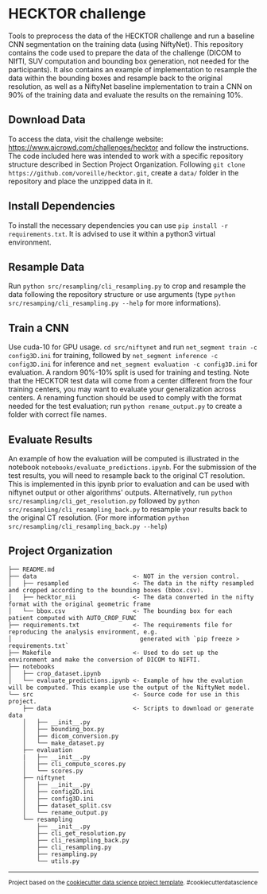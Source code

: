 HECKTOR challenge
==============================

Tools to preprocess the data of the HECKTOR challenge and run a baseline CNN segmentation on the training data (using NiftyNet). This repository contains the code used to prepare the data of the challenge (DICOM to NIfTI, SUV computation and bounding box generation, not needed for the participants). It also contains an example of implementation to resample the data within the bounding boxes and resample back to the original resolution, as well as a NiftyNet baseline implementation to train a CNN on 90% of the training data and evaluate the results on the remaining 10%.


Download Data
------------
To access the data, visit the challenge website: https://www.aicrowd.com/challenges/hecktor and follow the instructions.
The code included here was intended to work with a specific repository structure described in Section Project Organization.
Following `git clone https://github.com/voreille/hecktor.git`, create a `data/` folder in the repository and place the unzipped data in it.

Install Dependencies
------------
To install the necessary dependencies you can use `pip install -r requirements.txt`. It is advised to use it within
a python3 virtual environment.


Resample Data
------------
Run `python src/resampling/cli_resampling.py` to crop and resample the data following the repository structure or use arguments (type `python src/resamping/cli_resampling.py --help` for more informations).

Train a CNN
------------
Use cuda-10 for GPU usage.
`cd src/niftynet` and run `net_segment train -c config3D.ini` for training, followed by
`net_segment inference -c config3D.ini` for inference and `net_segment evaluation -c config3D.ini` for evaluation. 
A random 90%-10% split is used for training and testing. 
Note that the HECKTOR test data will come from a center different from the four training centers, you may want to evaluate your generalization across centers.
A renaming function should be used to comply with the format needed for the test evaluation; run `python rename_output.py` to create a folder with correct file names.

Evaluate Results
------------
An example of how the evaluation will be computed is illustrated in the notebook `notebooks/evaluate_predictions.ipynb`.
For the submission of the test results, you will need to resample back to the original CT resolution. 
This is implemented in this ipynb prior to evaluation and can be used with niftynet output or other algorithms' outputs.
Alternatively, run `python src/resampling/cli_get_resolution.py` followed by `python src/resampling/cli_resampling_back.py`
to resample your results back to the original CT resolution. (For more information `python src/resampling/cli_resampling_back.py --help`)

Project Organization
------------

    ├── README.md                     
    ├── data                           <- NOT in the version control.
    │   ├── resampled                  <- The data in the nifty resampled and cropped according to the bounding boxes (bbox.csv).
    │   ├── hecktor_nii                <- The data converted in the nifty format with the original geometric frame
    │   └── bbox.csv                   <- The bounding box for each patient computed with AUTO_CROP_FUNC
    ├── requirements.txt               <- The requirements file for reproducing the analysis environment, e.g.
    │                                    generated with `pip freeze > requirements.txt`
    ├── Makefile                       <- Used to do set up the environment and make the conversion of DICOM to NIFTI.
    ├── notebooks
    │   ├── crop_dataset.ipynb
    │   └── evaluate_predictions.ipynb <- Example of how the evalution will be computed. This example use the output of the NiftyNet model.
    └── src                            <- Source code for use in this project.
        ├── data                       <- Scripts to download or generate data
        │   ├── __init__.py
        │   ├── bounding_box.py
        │   ├── dicom_conversion.py
        │   └── make_dataset.py
        ├── evaluation
        |   ├── __init__.py
        │   ├── cli_compute_scores.py
        │   └── scores.py
        ├── niftynet
        │   ├── __init__.py
        │   ├── config2D.ini
        │   ├── config3D.ini
        │   ├── dataset_split.csv
        │   └── rename_output.py
        └── resampling
            ├── __init__.py
            ├── cli_get_resolution.py
            ├── cli_resampling_back.py
            ├── cli_resampling.py
            ├── resampling.py
            └── utils.py
         

--------

<p><small>Project based on the <a target="_blank" href="https://drivendata.github.io/cookiecutter-data-science/">cookiecutter data science project template</a>. #cookiecutterdatascience</small></p>

